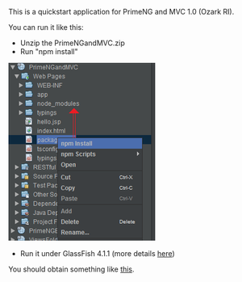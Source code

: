 This is a quickstart application for PrimeNG and MVC 1.0 (Ozark RI).

You can run it like this:
- Unzip the PrimeNGandMVC.zip
- Run "npm install"

![](./install.png)	

- Run it under GlassFish 4.1.1 (more details [here](http://java-ee-articles.blogspot.ro/2016/01/rapid-testing-mvc-10-ozark-ri.html))

You should obtain something like [this](http://java-ee-articles.blogspot.ro/2016/02/primeng-mvc-10-ozark-ri.html).
